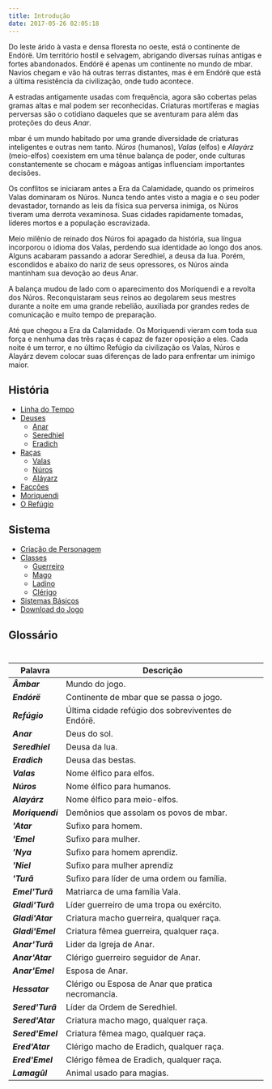 ```yaml
---
title: Introdução
date: 2017-05-26 02:05:18
---
```

Do leste árido à vasta e densa floresta no oeste, está o continente de Endórë. Um território hostil e selvagem, abrigando diversas ruínas antigas e fortes abandonados. Endórë é apenas um continente no mundo de  mbar. Navios chegam e vão há outras terras distantes, mas é em Endórë que está a última resistência da civilização, onde tudo acontece.

A estradas antigamente usadas com frequência, agora são cobertas pelas gramas altas e mal podem ser reconhecidas. Criaturas mortíferas  e magias perversas são o cotidiano daqueles que se aventuram para além das proteções do deus *Anar*. 

 mbar é um mundo habitado por uma grande diversidade de criaturas inteligentes e outras nem tanto. *Núros* (humanos), *Valas* (elfos) e *Alayárz*  (meio-elfos) coexistem em uma tênue balança de poder, onde culturas constantemente se chocam e mágoas antigas influenciam importantes decisões.

Os conflitos se iniciaram antes a Era da Calamidade, quando os primeiros Valas dominaram os Núros. Nunca tendo antes visto a magia e o seu poder devastador, tornando as leis da física sua perversa inimiga, os Núros tiveram uma derrota vexaminosa. Suas cidades rapidamente tomadas, líderes mortos e a população escravizada.

Meio milênio de reinado dos Núros foi apagado da história, sua língua incorporou o idioma dos Valas, perdendo sua identidade ao longo dos anos. Alguns acabaram passando a adorar Seredhiel, a deusa da lua. Porém, escondidos e abaixo do nariz de seus opressores, os Núros ainda mantinham sua devoção ao deus Anar.

A balança mudou de lado com o aparecimento dos Moriquendi e a revolta dos Núros. Reconquistaram seus reinos ao degolarem seus mestres durante a noite em uma grande rebelião, auxiliada por grandes redes de comunicação e muito tempo de preparação. 

Até que chegou a Era da Calamidade. Os Moriquendi vieram com toda sua força e nenhuma das três raças é capaz de fazer oposição a eles. Cada noite é um terror, e no último Refúgio da civilização os Valas, Núros e Alayárz devem colocar suas diferenças de lado para enfrentar um inimigo maior.

## História
* [Linha do Tempo](/linha-do-tempo/)
* [Deuses](/deuses/)
	* [Anar](/deuses#anar-deus-sol)
	* [Seredhiel](/deuses#seredhiel-deusa-lua)
	* [Eradich](/deuses#eradich-deusa-besta)
* [Raças](/racas/)
	* [Valas](/racas#valas)
	* [Núros](/racas#núros)
	* [Aláyarz](/racas#alayárz)
* [Facções](/faccoes/)
* [Moriquendi](/moriquendi/)
* [O Refúgio](/orefugio/)

## Sistema
* [Criação de Personagem](/criacaopersonagem/)
* [Classes](/classes/)
	* [Guerreiro](/classes#guerreiro)
	* [Mago](/classes#mago)
	* [Ladino](/classes#ladino)
	* [Clérigo](/classes#clérigo)
* [Sistemas Básicos](/categories/Sistemas/)
* [Download do Jogo](/downloads/)

## Glossário<br/><br/>

|      Palavra    | Descrição  |
|-|-|
| ***Âmbar***       | Mundo do jogo.                                      |
| ***Endórë***      | Continente de  mbar que se passa o jogo.            |
| ***Refúgio***     | Última cidade refúgio dos sobreviventes de Endórë.  |
| ***Anar***        | Deus do sol.                                        |
| ***Seredhiel***   | Deusa da lua.                                       |
| ***Eradich***     | Deusa das bestas.                                   |
| ***Valas***       | Nome élfico para elfos.    |
| ***Núros***       | Nome élfico para humanos.    |
| ***Alayárz***     | Nome élfico para meio-elfos.   |
| ***Moriquendi***  | Demônios que assolam os povos de  mbar.    |
| ***'Atar***       | Sufixo para homem.   |
| ***'Emel***       | Sufixo para mulher.    |
| ***'Nya***        | Sufixo para homem aprendiz.    |
| ***'Niel***       | Sufixo para mulher aprendiz
| ***'Turã***       | Sufixo para líder de uma ordem ou família.   |
| ***Emel'Turã***   | Matriarca de uma família Vala.   |
| ***Gladi'Turã***  | Líder guerreiro de uma tropa ou exército.    |
| ***Gladi'Atar***  | Criatura macho guerreira, qualquer raça.   |
| ***Gladi'Emel***  | Criatura fêmea guerreira, qualquer raça.   |
| ***Anar'Turã***   | Lider da Igreja de Anar.   |
| ***Anar'Atar***   | Clérigo guerreiro seguidor de Anar.    |
| ***Anar'Emel***   | Esposa de Anar.    |
| ***Hessatar***    | Clérigo ou Esposa de Anar que pratica necromancia.   |
| ***Sered'Turã***  | Líder da Ordem de Seredhiel.   |
| ***Sered'Atar***  | Criatura macho mago, qualquer raça.    |
| ***Sered'Emel***  | Criatura fêmea mago, qualquer raça.    |
| ***Ered'Atar***   | Clérigo macho de Eradich, qualquer raça.   |
| ***Ered'Emel***   | Clérigo fêmea de Eradich, qualquer raça.   |
| ***Lamagûl***     | Animal usado para magias.    |